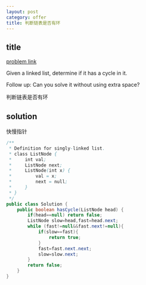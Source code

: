 ```yaml
---
layout: post
category: offer
title: 判断链表是否有环
---
```


## title
[problem link](https://www.nowcoder.com/practice/650474f313294468a4ded3ce0f7898b9?tpId=46&tqId=29039&rp=1&ru=%2Fta%2Fleetcode&qru=%2Fta%2Fleetcode%2Fquestion-ranking&tPage=1)

Given a linked list, determine if it has a cycle in it.

Follow up:
Can you solve it without using extra space?

判断链表是否有环

## solution
快慢指针

```java
/**
 * Definition for singly-linked list.
 * class ListNode {
 *     int val;
 *     ListNode next;
 *     ListNode(int x) {
 *         val = x;
 *         next = null;
 *     }
 * }
 */
public class Solution {
    public boolean hasCycle(ListNode head) {
        if(head==null) return false;
        ListNode slow=head,fast=head.next;
        while (fast!=null&&fast.next!=null){
            if(slow==fast){
                return true;
            }
            fast=fast.next.next;
            slow=slow.next;
        }
        return false;
    }
}

```